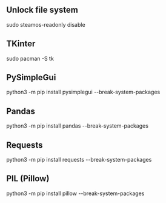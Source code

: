 ## Unlock file system 
sudo steamos-readonly disable

## TKinter
sudo pacman -S tk

## PySimpleGui
python3 -m pip install pysimplegui --break-system-packages

## Pandas
python3 -m pip install pandas --break-system-packages

## Requests
python3 -m pip install requests --break-system-packages

## PIL (Pillow)
python3 -m pip install pillow --break-system-packages
